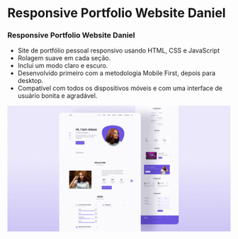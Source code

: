 # Responsive Portfolio Website Daniel

### Responsive Portfolio Website Daniel

- Site de portfólio pessoal responsivo usando HTML, CSS e JavaScript
- Rolagem suave em cada seção.
- Inclui um modo claro e escuro.
- Desenvolvido primeiro com a metodologia Mobile First, depois para desktop.
- Compatível com todos os dispositivos móveis e com uma interface de usuário bonita e agradável.

![visualização img](/preview.png)
